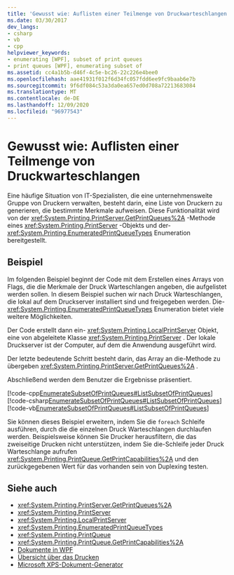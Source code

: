 ```yaml
---
title: 'Gewusst wie: Auflisten einer Teilmenge von Druckwarteschlangen'
ms.date: 03/30/2017
dev_langs:
- csharp
- vb
- cpp
helpviewer_keywords:
- enumerating [WPF], subset of print queues
- print queues [WPF], enumerating subset of
ms.assetid: cc4a1b5b-d46f-4c5e-bc26-22c226e4bee0
ms.openlocfilehash: aae41931f012f6d34fc057fdd6ee9fc9baab6e7b
ms.sourcegitcommit: 9f6df084c53a3da0ea657ed0d708a72213683084
ms.translationtype: MT
ms.contentlocale: de-DE
ms.lasthandoff: 12/09/2020
ms.locfileid: "96977543"
---
```

# <a name="how-to-enumerate-a-subset-of-print-queues"></a>Gewusst wie: Auflisten einer Teilmenge von Druckwarteschlangen
Eine häufige Situation von IT-Spezialisten, die eine unternehmensweite Gruppe von Druckern verwalten, besteht darin, eine Liste von Druckern zu generieren, die bestimmte Merkmale aufweisen. Diese Funktionalität wird von der <xref:System.Printing.PrintServer.GetPrintQueues%2A> -Methode eines <xref:System.Printing.PrintServer> -Objekts und der- <xref:System.Printing.EnumeratedPrintQueueTypes> Enumeration bereitgestellt.  
  
## <a name="example"></a>Beispiel  
 Im folgenden Beispiel beginnt der Code mit dem Erstellen eines Arrays von Flags, die die Merkmale der Druck Warteschlangen angeben, die aufgelistet werden sollen. In diesem Beispiel suchen wir nach Druck Warteschlangen, die lokal auf dem Druckserver installiert sind und freigegeben werden. Die- <xref:System.Printing.EnumeratedPrintQueueTypes> Enumeration bietet viele weitere Möglichkeiten.  
  
 Der Code erstellt dann ein- <xref:System.Printing.LocalPrintServer> Objekt, eine von abgeleitete Klasse <xref:System.Printing.PrintServer> . Der lokale Druckserver ist der Computer, auf dem die Anwendung ausgeführt wird.  
  
 Der letzte bedeutende Schritt besteht darin, das Array an die-Methode zu übergeben <xref:System.Printing.PrintServer.GetPrintQueues%2A> .  
  
 Abschließend werden dem Benutzer die Ergebnisse präsentiert.  
  
 [!code-cpp[EnumerateSubsetOfPrintQueues#ListSubsetOfPrintQueues](~/samples/snippets/cpp/VS_Snippets_Wpf/EnumerateSubsetOfPrintQueues/CPP/Program.cpp#listsubsetofprintqueues)]
 [!code-csharp[EnumerateSubsetOfPrintQueues#ListSubsetOfPrintQueues](~/samples/snippets/csharp/VS_Snippets_Wpf/EnumerateSubsetOfPrintQueues/CSharp/Program.cs#listsubsetofprintqueues)]
 [!code-vb[EnumerateSubsetOfPrintQueues#ListSubsetOfPrintQueues](~/samples/snippets/visualbasic/VS_Snippets_Wpf/EnumerateSubsetOfPrintQueues/visualbasic/program.vb#listsubsetofprintqueues)]  
  
 Sie können dieses Beispiel erweitern, indem Sie die `foreach` Schleife ausführen, durch die die einzelnen Druck Warteschlangen durchlaufen werden. Beispielsweise können Sie Drucker herausfiltern, die das zweiseitige Drucken nicht unterstützen, indem Sie die-Schleife jeder Druck Warteschlange aufrufen <xref:System.Printing.PrintQueue.GetPrintCapabilities%2A> und den zurückgegebenen Wert für das vorhanden sein von Duplexing testen.  
  
## <a name="see-also"></a>Siehe auch

- <xref:System.Printing.PrintServer.GetPrintQueues%2A>
- <xref:System.Printing.PrintServer>
- <xref:System.Printing.LocalPrintServer>
- <xref:System.Printing.EnumeratedPrintQueueTypes>
- <xref:System.Printing.PrintQueue>
- <xref:System.Printing.PrintQueue.GetPrintCapabilities%2A>
- [Dokumente in WPF](documents-in-wpf.md)
- [Übersicht über das Drucken](printing-overview.md)
- [Microsoft XPS-Dokument-Generator](/windows/win32/printdocs/microsoft-xps-document-writer)

